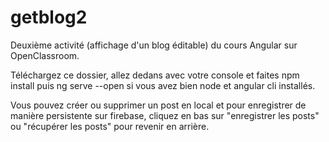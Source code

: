 # getblog2
Deuxième activité (affichage d'un blog éditable) du cours Angular sur OpenClassroom.

Téléchargez ce dossier, allez dedans avec votre console et faites npm install puis ng serve --open si vous avez bien node et angular cli installés.

Vous pouvez créer ou supprimer un post en local et pour enregistrer de manière persistente sur firebase, cliquez en bas sur "enregistrer les posts" ou "récupérer les posts" pour revenir en arrière. 

